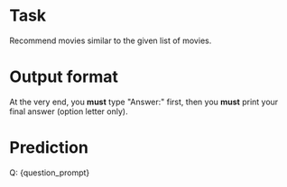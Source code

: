 # Task
Recommend movies similar to the given list of movies.

# Output format
At the very end, you **must** type "Answer:" first, then you **must** print your final answer (option letter only).

# Prediction
Q: {question_prompt}